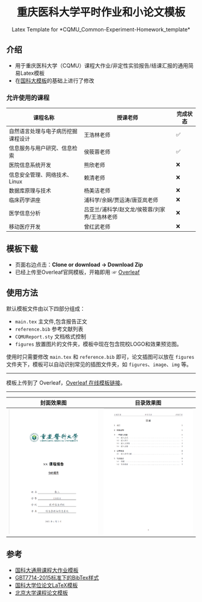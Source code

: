 <h1 align="center">
  重庆医科大学平时作业和小论文模板
</h1>

<p align="center">
  Latex Template for *CQMU_Common-Experiment-Homework_template*
</p>


## 介绍
- 用于重庆医科大学（CQMU）课程大作业/非定性实验报告/结课汇报的通用简易Latex模板
- 在[国科大模板](https://github.com/jweihe/UCAS_Latex_Template)的基础上进行了修改

### 允许使用的课程

| 课程名称                     | 授课老师   | 完成状态 |
|------------------------------|------------|----------|
| 自然语言处理与电子病历挖掘课程设计 | 王浩林老师 | ✅       |
| 信息服务与用户研究、信息检索      | 侯筱蓉老师 | ✅       |
| 医院信息系统开发                | 熊欣老师   | ❌       |
| 信息安全管理、网络技术、Linux     | 赖清老师   | ❌       |
| 数据库原理与技术 | 杨美洁老师 | ❌       |
| 临床药学讲座|浦科学/余娴/贾运涛/唐亚岚老师|❌|
|医学信息分析|吕亚兰/浦科学/赵文龙/侯筱蓉/刘家秀/王浩林老师|❌|
|移动医疗开发|曾红武老师|❌|
## 模板下载

* 页面右边点击：**Clone or download -> Download Zip**
* 已经上传至Overleaf官网模板，开箱即用 ☞ [Overleaf](https://www.overleaf.com/latex/templates/cqmu-researchreport/qghkqhhtzfkp)

## 使用方法
默认模板文件由以下四部分组成：

- `main.tex` 主文件,包含报告正文
- `reference.bib` 参考文献列表
- `CQMUReport.sty` 文档格式控制
- `figures` 放置图片的文件夹，模板中现在包含院校LOGO和效果预览图。

使用时只需要修改 `main.tex` 和 `reference.bib` 即可，论文插图可以放在 `figures` 文件夹下，模板可以自动识别常见的插图文件夹，如 `figures`、`image`、`img` 等。

--------- 
模板上传到了 Overleaf，[Overleaf 在线模板链接](https://www.overleaf.com/latex/templates/cqmu-researchreport/qghkqhhtzfkp)。

---------

|  封面效果图 | 目录效果图| 
|:---:|:---:|
| ![](https://github.com/CQMUtug/CQMU_Exp-Homework_template/blob/main/figures/cover.png) | ![](https://github.com/CQMUtug/CQMU_Exp-Homework_template/blob/main/figures/catalog.png)| 

## 参考

+ [国科大通用课程大作业模板](https://github.com/jweihe/UCAS_Latex_Template)
+ [GBT7714-2015标准下的BibTex样式](https://github.com/zepinglee/gbt7714-bibtex-style)
+ [国科大学位论文LaTeX模板](https://github.com/mohuangrui/ucasthesis)
+ [北京大学课程论文模板](https://www.overleaf.com/latex/templates/bei-jing-da-xue-ke-cheng-lun-wen-mo-ban/yntmqcktrzfh)

